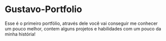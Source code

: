 # Gustavo-Portfolio

Esse é o primeiro portfólio, através dele você vai conseguir me conhecer um pouco melhor, contem alguns projetos e habilidades com um pouco da minha história!
